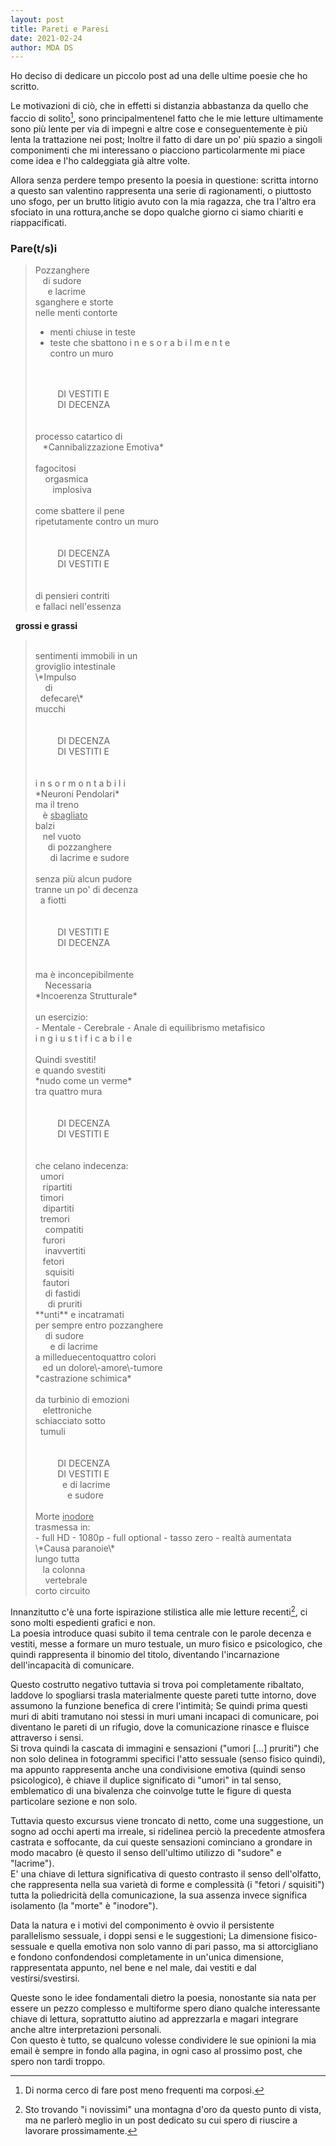 ```yaml
---
layout: post
title: Pareti e Paresi
date: 2021-02-24
author: MDA DS
---
```

Ho deciso di dedicare un piccolo post ad una delle ultime poesie che ho scritto.

Le motivazioni di ciò, che in effetti si distanzia abbastanza da quello che faccio di solito[^1], sono principalmentenel fatto che le mie letture ultimamente sono più lente per via di impegni e altre cose e conseguentemente è più lenta la trattazione nei post; Inoltre il fatto di dare un po' più spazio a singoli componimenti che mi interessano o piacciono particolarmente mi piace come idea e l'ho caldeggiata già altre volte.

Allora senza perdere tempo presento la poesia in questione: scritta intorno a questo san valentino rappresenta una serie di ragionamenti, o piuttosto uno sfogo, per un brutto litigio avuto con la mia ragazza, che tra l'altro era sfociato in una rottura,anche se dopo qualche giorno ci siamo chiariti e riappacificati.

### Pare(t/s)i

>Pozzanghere<br>
>&nbsp;&nbsp;&nbsp;di sudore<br>
>&nbsp;&nbsp;&nbsp;&nbsp;&nbsp;e lacrime<br>
>sganghere e storte<br>
>nelle menti contorte<br>
>- menti chiuse in teste
>- teste che sbattono
>i n e s o r a b i l m e n t e<br>
>contro un muro<br>
><br>
><br>
>&nbsp;&nbsp;&nbsp;&nbsp;&nbsp;&nbsp;&nbsp;&nbsp; DI VESTITI E<br>
>&nbsp;&nbsp;&nbsp;&nbsp;&nbsp;&nbsp;&nbsp;&nbsp; DI DECENZA<br>
><br>
><br>
>processo catartico di<br>
>&nbsp;&nbsp; *Cannibalizzazione Emotiva*<br>
><br>
>fagocitosi<br>
>&nbsp;&nbsp;&nbsp; orgasmica<br>
>&nbsp;&nbsp;&nbsp;&nbsp;&nbsp;&nbsp; implosiva<br>
><br>
>come sbattere il pene<br>
>ripetutamente contro un muro<br>
><br>
><br>
>&nbsp;&nbsp;&nbsp;&nbsp;&nbsp;&nbsp;&nbsp;&nbsp; DI DECENZA<br>
>&nbsp;&nbsp;&nbsp;&nbsp;&nbsp;&nbsp;&nbsp;&nbsp; DI VESTITI E<br>
><br>
><br>
>di pensieri contriti<br>
>e fallaci nell'essenza<br>
&nbsp; **grossi e grassi**<br>
><br>
>sentimenti immobili in un<br>
>groviglio intestinale<br>
>\*Impulso<br>
>&nbsp;&nbsp;&nbsp; di<br>
>&nbsp; defecare\*<br>
>mucchi<br>
><br>
><br>
>&nbsp;&nbsp;&nbsp;&nbsp;&nbsp;&nbsp;&nbsp;&nbsp; DI DECENZA<br>
>&nbsp;&nbsp;&nbsp;&nbsp;&nbsp;&nbsp;&nbsp;&nbsp; DI VESTITI E<br>
><br>
><br>
>i n s o r m o n t a b i l i<br>
>*Neuroni Pendolari*<br>
>ma il treno<br>
>&nbsp;&nbsp; è <span style="text-decoration: underline">sbagliato</span><br>
>balzi<br>
>&nbsp;&nbsp; nel vuoto<br>
>&nbsp;&nbsp;&nbsp;&nbsp; di pozzanghere<br>
>&nbsp;&nbsp;&nbsp;&nbsp;&nbsp; di lacrime e sudore<br>
><br>
>senza più alcun pudore<br>
>tranne un po' di decenza<br>
>&nbsp; a fiotti<br>
><br>
><br>
>&nbsp;&nbsp;&nbsp;&nbsp;&nbsp;&nbsp;&nbsp;&nbsp; DI VESTITI E<br>
>&nbsp;&nbsp;&nbsp;&nbsp;&nbsp;&nbsp;&nbsp;&nbsp; DI DECENZA<br>
><br>
><br>
>ma è inconcepibilmente<br>
>&nbsp;&nbsp;&nbsp; Necessaria<br>
>*Incoerenza Strutturale*<br>
><br>
>un esercizio:<br>
>- Mentale
>- Cerebrale
>- Anale
>di equilibrismo metafisico<br>
>i n g i u s t i f i c a b i l e<br>
><br>
>Quindi svestiti!<br>
>e quando svestiti<br>
>*nudo come un verme*<br>
>tra quattro mura<br>
><br>
><br>
>&nbsp;&nbsp;&nbsp;&nbsp;&nbsp;&nbsp;&nbsp;&nbsp; DI DECENZA<br>
>&nbsp;&nbsp;&nbsp;&nbsp;&nbsp;&nbsp;&nbsp;&nbsp; DI VESTITI E<br>
><br>
><br>
>che celano indecenza:<br>
>&nbsp; umori<br>
>&nbsp;&nbsp; ripartiti<br>
>&nbsp; timori<br>
>&nbsp;&nbsp; dipartiti<br>
>&nbsp; tremori<br>
>&nbsp;&nbsp;&nbsp; compatiti<br>
>&nbsp;&nbsp; furori<br>
>&nbsp;&nbsp;&nbsp; inavvertiti<br>
>&nbsp;&nbsp; fetori<br>
>&nbsp;&nbsp;&nbsp; squisiti<br>
>&nbsp;&nbsp; fautori<br>
>&nbsp;&nbsp;&nbsp; di fastidi<br>
>&nbsp;&nbsp;&nbsp;&nbsp; di pruriti<br>
>**unti** e incatramati<br>
>per sempre entro pozzanghere<br>
>&nbsp;&nbsp;&nbsp; di sudore<br>
>&nbsp;&nbsp;&nbsp;&nbsp;&nbsp; e di lacrime<br>
>a milleduecentoquattro colori<br>
>&nbsp;&nbsp; ed un dolore\-amore\-tumore<br>
>*castrazione schimica*<br>
><br>
>da turbinio di emozioni<br>
>&nbsp;&nbsp; elettroniche<br>
>schiacciato sotto<br>
>&nbsp; tumuli<br>
><br>
><br>
>&nbsp;&nbsp;&nbsp;&nbsp;&nbsp;&nbsp;&nbsp;&nbsp; DI DECENZA<br>
>&nbsp;&nbsp;&nbsp;&nbsp;&nbsp;&nbsp;&nbsp;&nbsp; DI VESTITI E<br>
>&nbsp;&nbsp;&nbsp;&nbsp;&nbsp;&nbsp;&nbsp;&nbsp;&nbsp;&nbsp; e di lacrime<br>
>&nbsp;&nbsp;&nbsp;&nbsp;&nbsp;&nbsp;&nbsp;&nbsp;&nbsp;&nbsp;&nbsp;&nbsp; e sudore<br>
><br>
>Morte <span style="text-decoration: underline">inodore</span><br>
>trasmessa in:<br>
>- full HD
>- 1080p
>- full optional
>- tasso zero
>- realtà aumentata
>&nbsp;&nbsp;&nbsp;&nbsp; \*Causa paranoie\*<br>
>lungo tutta<br>
>&nbsp;&nbsp; la colonna<br>
>&nbsp;&nbsp;&nbsp; vertebrale<br>
>corto circuito<br>

Innanzitutto c'è una forte ispirazione stilistica alle mie letture recenti[^2], ci sono molti espedienti grafici e non.<br>
La poesia introduce quasi subito il tema centrale con le parole decenza e vestiti, messe a formare un muro testuale, un muro fisico e psicologico, che quindi rappresenta il binomio del titolo, diventando l'incarnazione dell'incapacità di comunicare.

Questo costrutto negativo tuttavia si trova poi completamente ribaltato, laddove lo spogliarsi trasla materialmente queste pareti tutte intorno, dove assumono la funzione benefica di crere l'intimità; Se quindi prima questi muri di abiti tramutano noi stessi in muri umani incapaci di comunicare, poi diventano le pareti di un rifugio, dove la comunicazione rinasce e fluisce attraverso i sensi.<br>
Si trova quindi la cascata di immagini e sensazioni ("umori [...] pruriti") che non solo delinea in fotogrammi specifici l'atto sessuale (senso fisico quindi), ma appunto rappresenta anche una condivisione emotiva (quindi senso psicologico), è chiave il duplice significato di "umori" in tal senso, emblematico di una bivalenza che coinvolge tutte le figure di questa particolare sezione e non solo.

Tuttavia questo excursus viene troncato di netto, come una suggestione, un sogno ad occhi aperti ma irreale, si ridelinea perciò la precedente atmosfera castrata e soffocante, da cui queste sensazioni cominciano a grondare in modo macabro (è questo il senso dell'ultimo utilizzo di "sudore" e "lacrime").<br>
E' una chiave di lettura significativa di questo contrasto il senso dell'olfatto, che rappresenta nella sua varietà di forme e complessità (i "fetori / squisiti") tutta la poliedricità della comunicazione, la sua assenza invece significa isolamento (la "morte" è "inodore").

Data la natura e i motivi del componimento è ovvio il persistente parallelismo sessuale, i doppi sensi e le suggestioni; La dimensione fisico-sessuale e quella emotiva non solo vanno di pari passo, ma si attorcigliano e fondono confondendosi completamente in un'unica dimensione, rappresentata appunto, nel bene e nel male, dai vestiti e dal vestirsi/svestirsi.

Queste sono le idee fondamentali dietro la poesia, nonostante sia nata per essere un pezzo complesso e multiforme spero diano qualche interessante chiave di lettura, soprattutto aiutino ad apprezzarla e magari integrare anche altre interpretazioni personali.<br>
Con questo è tutto, se qualcuno volesse condividere le sue opinioni la mia email è sempre in fondo alla pagina, in ogni caso al prossimo post, che spero non tardi troppo.


[^1]: Di norma cerco di fare post meno frequenti ma corposi.
[^2]: Sto trovando "i novissimi" una montagna d'oro da questo punto di vista, ma ne parlerò meglio in un post dedicato su cui spero di riuscire a lavorare prossimamente.